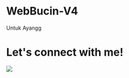 # WebBucin-V4

Untuk Ayangg


# Let's connect with me!
<p>
    <a href="https://instagram.com/tondy_666" target="_blank"><img src="https://img.shields.io/badge/Instagram-@wafarifki_-blue" /></a>
</p> 
